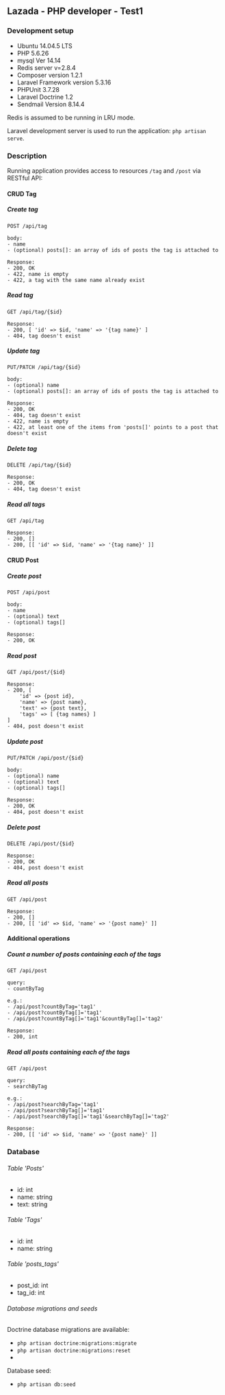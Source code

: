 ## Lazada - PHP developer - Test1

### Development setup

- Ubuntu 14.04.5 LTS
- PHP 5.6.26
- mysql Ver 14.14
- Redis server v=2.8.4
- Composer version 1.2.1
- Laravel Framework version 5.3.16
- PHPUnit 3.7.28
- Laravel Doctrine 1.2
- Sendmail Version 8.14.4

Redis is assumed to be running in LRU mode.

Laravel development server is used to run the application: `php artisan serve`.

### Description

Running application provides access to resources `/tag` and `/post` via RESTful API:

#### CRUD Tag

##### Create tag

```
POST /api/tag

body:
- name
- (optional) posts[]: an array of ids of posts the tag is attached to

Response:
- 200, OK
- 422, name is empty
- 422, a tag with the same name already exist
```

##### Read tag

```
GET /api/tag/{$id}

Response:
- 200, [ 'id' => $id, 'name' => '{tag name}' ]
- 404, tag doesn't exist
```

##### Update tag

```
PUT/PATCH /api/tag/{$id}

body:
- (optional) name
- (optional) posts[]: an array of ids of posts the tag is attached to

Response:
- 200, OK
- 404, tag doesn't exist
- 422, name is empty
- 422, at least one of the items from 'posts[]' points to a post that doesn't exist
```

##### Delete tag

```
DELETE /api/tag/{$id}

Response:
- 200, OK
- 404, tag doesn't exist
```

##### Read all tags

```
GET /api/tag

Response:
- 200, []
- 200, [[ 'id' => $id, 'name' => '{tag name}' ]]
```

#### CRUD Post

##### Create post

```
POST /api/post

body:
- name
- (optional) text
- (optional) tags[]

Response:
- 200, OK
```

##### Read post

```
GET /api/post/{$id}

Response:
- 200, [
    'id' => {post id},
    'name' => {post name},
    'text' => {post text},
    'tags' => [ {tag names} ]
]
- 404, post doesn't exist
```

##### Update post

```
PUT/PATCH /api/post/{$id}

body:
- (optional) name
- (optional) text
- (optional) tags[]

Response:
- 200, OK
- 404, post doesn't exist
```

##### Delete post

```
DELETE /api/post/{$id}

Response:
- 200, OK
- 404, post doesn't exist
```

##### Read all posts

```
GET /api/post

Response:
- 200, []
- 200, [[ 'id' => $id, 'name' => '{post name}' ]]
```

#### Additional operations

##### Count a number of posts containing each of the tags

```
GET /api/post

query:
- countByTag

e.g.:
- /api/post?countByTag='tag1'
- /api/post?countByTag[]='tag1'
- /api/post?countByTag[]='tag1'&countByTag[]='tag2'

Response:
- 200, int
```

##### Read all posts containing each of the tags

```
GET /api/post

query:
- searchByTag

e.g.:
- /api/post?searchByTag='tag1'
- /api/post?searchByTag[]='tag1'
- /api/post?searchByTag[]='tag1'&searchByTag[]='tag2'

Response:
- 200, [[ 'id' => $id, 'name' => '{post name}' ]]
```

### Database

###### Table 'Posts'
- id: int
- name: string
- text: string

###### Table 'Tags'
- id: int
- name: string

###### Table 'posts_tags'
- post_id: int
- tag_id: int


###### Database migrations and seeds
Doctrine database migrations are available:
- `php artisan doctrine:migrations:migrate`
- `php artisan doctrine:migrations:reset`
- 
Database seed:
- `php artisan db:seed`